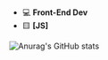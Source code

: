 - 💻 **Front-End Dev**
- 🟨 **[JS]**

![Anurag's GitHub stats](https://github-readme-stats.vercel.app/api?username=n-kev1n&show_icons=true&theme=tokyonight)
